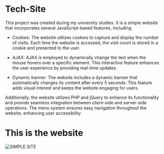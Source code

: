 # Tech-Site
This project was created during my university studies. It is a simple website that incorporates several JavaScript-based features, including:

- Cookies: The website utilizes cookies to capture and display the number of visits. Each time the website is accessed, the visit count is stored in a cookie and presented to the user.

- AJAX: AJAX is employed to dynamically change the text when the mouse hovers over a specific element. This interactive feature enhances the user experience by providing real-time updates.

- Dynamic banner: The website includes a dynamic banner that automatically changes its content after every 5 seconds. This feature adds visual interest and keeps the website engaging for users.

Additionally, the website utilizes PHP and jQuery to enhance its functionality and provide seamless integration between client-side and server-side operations. The menu system ensures easy navigation throughout the website, enhancing user accessibility.

<h1> This is the website </h1>

![SIMPLE SITE](https://github.com/fhvicente/Tech-Site/assets/134304084/0527f4d1-6c26-4d03-b07c-2c9967825aa7)
